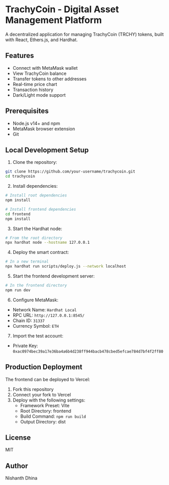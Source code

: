 # TrachyCoin - Digital Asset Management Platform

A decentralized application for managing TrachyCoin (TRCHY) tokens, built with React, Ethers.js, and Hardhat.

## Features

- Connect with MetaMask wallet
- View TrachyCoin balance
- Transfer tokens to other addresses
- Real-time price chart
- Transaction history
- Dark/Light mode support

## Prerequisites

- Node.js v14+ and npm
- MetaMask browser extension
- Git

## Local Development Setup

1. Clone the repository:
```bash
git clone https://github.com/your-username/trachycoin.git
cd trachycoin
```

2. Install dependencies:
```bash
# Install root dependencies
npm install

# Install frontend dependencies
cd frontend
npm install
```

3. Start the Hardhat node:
```bash
# From the root directory
npx hardhat node --hostname 127.0.0.1
```

4. Deploy the smart contract:
```bash
# In a new terminal
npx hardhat run scripts/deploy.js --network localhost
```

5. Start the frontend development server:
```bash
# In the frontend directory
npm run dev
```

6. Configure MetaMask:
- Network Name: `Hardhat Local`
- RPC URL: `http://127.0.0.1:8545/`
- Chain ID: `31337`
- Currency Symbol: `ETH`

7. Import the test account:
- Private Key: `0xac0974bec39a17e36ba4a6b4d238ff944bacb478cbed5efcae784d7bf4f2ff80`

## Production Deployment

The frontend can be deployed to Vercel:

1. Fork this repository
2. Connect your fork to Vercel
3. Deploy with the following settings:
   - Framework Preset: Vite
   - Root Directory: frontend
   - Build Command: `npm run build`
   - Output Directory: dist

## License

MIT

## Author

Nishanth Dhina
